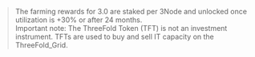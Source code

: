 
> The farming rewards for 3.0 are staked per 3Node and unlocked once utilization is +30% or after 24 months.<BR>
> Important note: The ThreeFold Token (TFT) is not an investment instrument.
> TFTs are used to buy and sell IT capacity on the ThreeFold_Grid.

